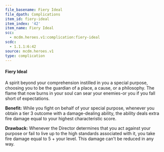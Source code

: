 ```yaml
---
file_basename: Fiery Ideal
file_dpath: Complications
item_id: fiery-ideal
item_index: '42'
item_name: Fiery Ideal
scc:
  - mcdm.heroes.v1:complication:fiery-ideal
scdc:
  - 1.1.1:6:42
source: mcdm.heroes.v1
type: complication
---
```


#### Fiery Ideal

A spirit beyond your comprehension instilled in you a special purpose, choosing you to be the guardian of a place, a cause, or a philosophy. The flame that now burns in your soul can sear your enemies-or you if you fall short of expectations.

**Benefit:** While you fight on behalf of your special purpose, whenever you obtain a tier 3 outcome with a damage-dealing ability, the ability deals extra fire damage equal to your highest characteristic score.

**Drawback:** Whenever the Director determines that you act against your purpose or fail to live up to the high standards associated with it, you take fire damage equal to 5 + your level. This damage can't be reduced in any way.

